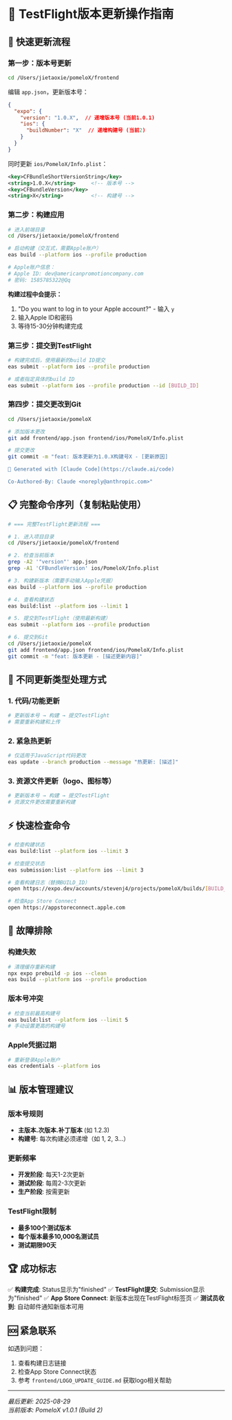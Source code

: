 # 📱 TestFlight版本更新操作指南

## 🔄 快速更新流程

### **第一步：版本号更新**
```bash
cd /Users/jietaoxie/pomeloX/frontend
```

编辑 `app.json`，更新版本号：
```json
{
  "expo": {
    "version": "1.0.X",  // 递增版本号 (当前1.0.1)
    "ios": {
      "buildNumber": "X"  // 递增构建号 (当前2)
    }
  }
}
```

同时更新 `ios/PomeloX/Info.plist`：
```xml
<key>CFBundleShortVersionString</key>
<string>1.0.X</string>     <!-- 版本号 -->
<key>CFBundleVersion</key>
<string>X</string>         <!-- 构建号 -->
```

### **第二步：构建应用**
```bash
# 进入前端目录
cd /Users/jietaoxie/pomeloX/frontend

# 启动构建（交互式，需要Apple账户）
eas build --platform ios --profile production

# Apple账户信息：
# Apple ID: dev@americanpromotioncompany.com
# 密码: 1585785322@Qq
```

**构建过程中会提示：**
1. "Do you want to log in to your Apple account?" - 输入 `y`
2. 输入Apple ID和密码
3. 等待15-30分钟构建完成

### **第三步：提交到TestFlight**
```bash
# 构建完成后，使用最新的build ID提交
eas submit --platform ios --profile production

# 或者指定具体的build ID
eas submit --platform ios --profile production --id [BUILD_ID]
```

### **第四步：提交更改到Git**
```bash
cd /Users/jietaoxie/pomeloX

# 添加版本更改
git add frontend/app.json frontend/ios/PomeloX/Info.plist

# 提交更改
git commit -m "feat: 版本更新为1.0.X构建号X - [更新原因]

🤖 Generated with [Claude Code](https://claude.ai/code)

Co-Authored-By: Claude <noreply@anthropic.com>"
```

## 📋 完整命令序列（复制粘贴使用）

```bash
# === 完整TestFlight更新流程 ===

# 1. 进入项目目录
cd /Users/jietaoxie/pomeloX/frontend

# 2. 检查当前版本
grep -A2 '"version"' app.json
grep -A1 'CFBundleVersion' ios/PomeloX/Info.plist

# 3. 构建新版本（需要手动输入Apple凭据）
eas build --platform ios --profile production

# 4. 查看构建状态
eas build:list --platform ios --limit 1

# 5. 提交到TestFlight（使用最新构建）
eas submit --platform ios --profile production

# 6. 提交到Git
cd /Users/jietaoxie/pomeloX
git add frontend/app.json frontend/ios/PomeloX/Info.plist
git commit -m "feat: 版本更新 - [描述更新内容]"
```

## 🎯 不同更新类型处理方式

### **1. 代码/功能更新**
```bash
# 更新版本号 → 构建 → 提交TestFlight
# 需要重新构建和上传
```

### **2. 紧急热更新**
```bash
# 仅适用于JavaScript代码更改
eas update --branch production --message "热更新: [描述]"
```

### **3. 资源文件更新（logo、图标等）**
```bash
# 更新版本号 → 构建 → 提交TestFlight
# 资源文件更改需要重新构建
```

## ⚡ 快速检查命令

```bash
# 检查构建状态
eas build:list --platform ios --limit 3

# 检查提交状态  
eas submission:list --platform ios --limit 3

# 查看构建日志（替换BUILD_ID）
open https://expo.dev/accounts/stevenj4/projects/pomeloX/builds/[BUILD_ID]

# 检查App Store Connect
open https://appstoreconnect.apple.com
```

## 🔧 故障排除

### **构建失败**
```bash
# 清理缓存重新构建
npx expo prebuild -p ios --clean
eas build --platform ios --profile production
```

### **版本号冲突**
```bash
# 检查当前最高构建号
eas build:list --platform ios --limit 5
# 手动设置更高的构建号
```

### **Apple凭据过期**
```bash
# 重新登录Apple账户
eas credentials --platform ios
```

## 📊 版本管理建议

### **版本号规则**
- **主版本.次版本.补丁版本** (如 1.2.3)
- **构建号**: 每次构建必须递增（如 1, 2, 3...）

### **更新频率**
- **开发阶段**: 每天1-2次更新
- **测试阶段**: 每周2-3次更新  
- **生产阶段**: 按需更新

### **TestFlight限制**
- **最多100个测试版本**
- **每个版本最多10,000名测试员**
- **测试期限90天**

## 🏆 成功标志

✅ **构建完成**: Status显示为"finished"
✅ **TestFlight提交**: Submission显示为"finished" 
✅ **App Store Connect**: 新版本出现在TestFlight标签页
✅ **测试员收到**: 自动邮件通知新版本可用

## 🆘 紧急联系

如遇到问题：
1. 查看构建日志链接
2. 检查App Store Connect状态
3. 参考 `frontend/LOGO_UPDATE_GUIDE.md` 获取logo相关帮助

---
*最后更新: 2025-08-29*  
*当前版本: PomeloX v1.0.1 (Build 2)*